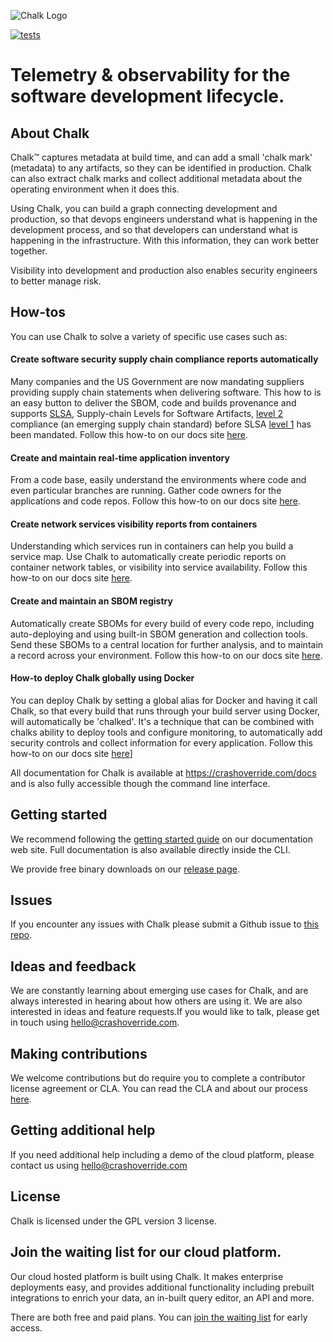 ![Chalk Logo](https://crashoverride.com/images/logos/chalk-logo.png)

[![tests](https://github.com/crashappsec/chalk/actions/workflows/tests.yml/badge.svg?branch=main&event=push)](https://github.com/crashappsec/chalk/actions/workflows/tests.yml?query=branch%3Amain)

# Telemetry & observability for the software development lifecycle.

## About Chalk

Chalk™ captures metadata at build time, and can add a small 'chalk mark' (metadata) to any artifacts, so they can be identified in production. Chalk can also extract chalk marks and collect additional metadata about the operating environment when it does this.

Using Chalk, you can build a graph connecting development and production, so that devops engineers understand what is happening in the development process, and so that developers can understand what is happening in the infrastructure. With this information, they can work better together.

Visibility into development and production also enables security engineers to better manage risk.

## How-tos

You can use Chalk to solve a variety of specific use cases such as:

#### Create software security supply chain compliance reports automatically

Many companies and the US Government are now mandating suppliers providing supply chain statements when delivering software. This how to is an easy button to deliver the SBOM, code and builds provenance and supports [SLSA](https://www.slsa.dev), Supply-chain Levels for Software Artifacts, [level 2](https://slsa.dev/spec/v1.0/levels) compliance (an emerging supply chain standard) before SLSA [level 1](https://slsa.dev/spec/v1.0/levels) has been mandated. Follow this how-to on our docs site [here](https://crashoverride.com/docs/how-to-guides/how-to-create-software-security-supply-chain-compliance-reports-automatically).

#### Create and maintain real-time application inventory

From a code base, easily understand the environments where code and even particular branches are running. Gather code owners for the applications and code repos. Follow this how-to on our docs site [here](https://crashoverride.com/docs/how-to-guides/how-to-create-a-real-time-application-inventory).

#### Create network services visibility reports from containers

Understanding which services run in containers can help you build a service map. Use Chalk to automatically create periodic reports on container network tables, or visibility into service availability. Follow this how-to on our docs site [here](https://crashoverride.com/docs/how-to-guides/how-to-create-network-services-visibility-reports-from-containers).

#### Create and maintain an SBOM registry

Automatically create SBOMs for every build of every code repo, including auto-deploying and using built-in SBOM generation and collection tools. Send these SBOMs to a central location for further analysis, and to maintain a record across your environment. Follow this how-to on our docs site [here](https://crashoverride.com/docs/how-to-guides/how-to-create-and-maintain-an-sbom-registry).

#### How-to deploy Chalk globally using Docker

You can deploy Chalk by setting a global alias for Docker and having it call Chalk, so that every build that runs through your build server using Docker, will automatically be 'chalked'. It's a technique that can be combined with chalks ability to deploy tools and configure monitoring, to automatically add security controls and collect information for every application. Follow this how-to on our docs site [here](https://crashoverride.com/docs/how-to-deploy-chalk-globally-using-docker)]

All documentation for Chalk is available at https://crashoverride.com/docs and is also fully accessible though the command line interface.

## Getting started

We recommend following the [getting started guide](https://crashoverride.com/docs/chalk/getting-started) on our documentation web site. Full documentation is also available directly inside the CLI.

We provide free binary downloads on our [release page](https://crashoverride.com/releases).

## Issues

If you encounter any issues with Chalk please submit a Github issue to
[this repo](https://github.com/crashappsec/chalk/issues).

## Ideas and feedback

We are constantly learning about emerging use cases for Chalk, and are always interested in hearing about how others are using it. We are also interested in ideas and feature requests.If you would like to talk, please get in touch using hello@crashoverride.com.

## Making contributions

We welcome contributions but do require you to complete a contributor license agreement or CLA. You can read the CLA and about our process [here](https://crashoverride.com/docs/other/contributing).

## Getting additional help

If you need additional help including a demo of the cloud platform, please contact us using hello@crashoverride.com

## License

Chalk is licensed under the GPL version 3 license.

## Join the waiting list for our cloud platform.

Our cloud hosted platform is built using Chalk. It makes enterprise deployments easy, and provides additional functionality including prebuilt integrations to enrich your data, an in-built query editor, an API and more.

There are both free and paid plans. You can [join the waiting list](https://crashoverride.com/join-the-waiting-list) for early access.
